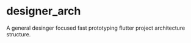 # designer_arch

A general desinger focused fast prototyping flutter project architecture structure. 